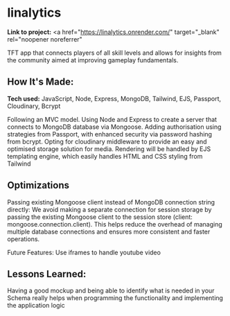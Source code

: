 # linalytics

**Link to project:**
<a href="https://linalytics.onrender.com/" target="_blank" rel="noopener noreferrer"
</a>

TFT app that connects players of all skill levels and allows for insights from the community aimed at improving gameplay fundamentals.

## How It's Made:

**Tech used:** JavaScript, Node, Express, MongoDB, Tailwind, EJS, Passport, Cloudinary, Bcrypt

Following an MVC model.
Using Node and Express to create a server that connects to MongoDB database via Mongoose. 
Adding authorisation using strategies from Passport, with enhanced security via password hashing from bcrypt. 
Opting for cloudinary middleware to provide an easy and optimised storage solution for media.
Rendering will be handled by EJS templating engine, which easily handles HTML and CSS styling from Tailwind

## Optimizations

Passing existing Mongoose client instead of MongoDB connection string directly:
We avoid making a separate connection for session storage by passing the existing Mongoose client to the session store (client: mongoose.connection.client).
This helps reduce the overhead of managing multiple database connections and ensures more consistent and faster operations.

Future Features: 
Use iframes to handle youtube video 

## Lessons Learned:

Having a good mockup and being able to identify what is needed in your Schema really helps when programming the functionality and implementing the application logic



